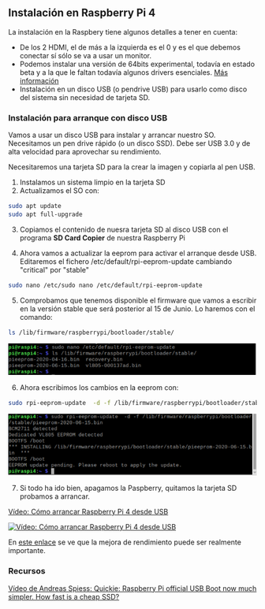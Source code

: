 ## Instalación en Raspberry Pi 4

La instalación en la Raspbery tiene algunos detalles a tener en cuenta:
* De los 2 HDMI, el de más a la izquierda es el 0 y es el que debemos conectar sí sólo se va a usar un monitor.
* Podemos instalar una versión de 64bits experimental, todavía en estado beta y a la que le faltan todavía algunos drivers esenciales. [Más información](https://www.raspberrypi.org/forums/viewtopic.php?t=275370)   
* Instalación en un disco USB (o pendrive USB) para usarlo como disco del sistema sin necesidad de tarjeta SD.

### Instalación para arranque con disco USB

Vamos a usar un disco USB para instalar y arrancar nuestro SO. Necesitamos un pen drive rápido (o un disco SSD). Debe ser USB 3.0 y de alta velocidad para aprovechar su rendimiento.

Necesitaremos una tarjeta SD para la crear la imagen y copiarla al pen USB.

1. Instalamos un sistema limpio en la tarjeta SD
2. Actualizamos el SO con:


```sh
sudo apt update
sudo apt full-upgrade
```
3. Copiamos el contenido de nuesra tarjeta SD al disco USB con el programa **SD Card Copier** de nuestra Raspberry Pi

4. Ahora vamos a actualizar la eeprom para activar el arranque desde USB. Editaremos el fichero  /etc/default/rpi-eeprom-update cambiando "critical" por "stable"

```sh
sudo nano /etc/sudo nano /etc/default/rpi-eeprom-update
```

5. Comprobamos que tenemos disponible el firmware que vamos a escribir en la versión stable que será  posterior al 15 de Junio. Lo haremos con el comando:

```sh
ls /lib/firmware/raspberrypi/bootloader/stable/
```

![](./images/USB4_eeprom_files.png)


6. Ahora escribimos los cambios en la eeprom con:

```sh
sudo rpi-eeprom-update  -d -f /lib/firmware/raspberrypi/bootloader/stable/pieeprom-2020-06-15.bin 
```

![](./images/USB4_eeprom_update.png)

7. Si todo ha ido bien, apagamos la Paspberry, quitamos la tarjeta SD probamos a arrancar.

[Vídeo: Cómo arrancar Raspberry Pi 4 desde USB](https://youtu.be/jgCfJbiEbHE)

[![Vídeo: Cómo arrancar Raspberry Pi 4 desde USB](https://img.youtube.com/vi/jgCfJbiEbHE/0.jpg)](https://youtu.be/jgCfJbiEbHE)

En [este enlace](https://www.jeffgeerling.com/blog/2020/im-booting-my-raspberry-pi-4-usb-ssd) se ve que la mejora de rendimiento puede ser realmente importante.

### Recursos

[Vídeo de Andreas Spiess: Quickie: Raspberry Pi official USB Boot now much simpler. How fast is a cheap SSD?](https://www.youtube.com/watch?v=8vC3D19e_Ac)

